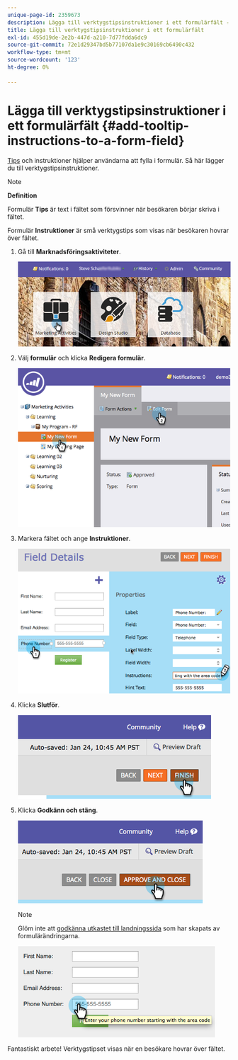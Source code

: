 ```yaml
---
unique-page-id: 2359673
description: Lägga till verktygstipsinstruktioner i ett formulärfält - Marketo Docs - produktdokumentation
title: Lägga till verktygstipsinstruktioner i ett formulärfält
exl-id: 455d19de-2e2b-447d-a210-7d77fdda6dc9
source-git-commit: 72e1d29347bd5b77107da1e9c30169cb6490c432
workflow-type: tm+mt
source-wordcount: '123'
ht-degree: 0%

---
```


# Lägga till verktygstipsinstruktioner i ett formulärfält {#add-tooltip-instructions-to-a-form-field}

[Tips](/help/marketo/product-docs/demand-generation/forms/form-fields/add-hint-text-to-a-form-field.md) och instruktioner hjälper användarna att fylla i formulär. Så här lägger du till verktygstipsinstruktioner.

>[!NOTE]
>
>**Definition**
>
>Formulär **Tips** är text i fältet som försvinner när besökaren börjar skriva i fältet.
>
>Formulär **Instruktioner** är små verktygstips som visas när besökaren hovrar över fältet.

1. Gå till **Marknadsföringsaktiviteter**.

   ![](assets/login-marketing-activities-6.png)

1. Välj **formulär** och klicka **Redigera formulär**.

   ![](assets/image2014-9-15-14-3a15-3a42.png)

1. Markera fältet och ange **Instruktioner**.

   ![](assets/image2014-9-15-14-3a15-3a49.png)

1. Klicka **Slutför**.

   ![](assets/image2014-9-15-14-3a15-3a57.png)

1. Klicka **Godkänn och stäng**.

   ![](assets/image2014-9-15-14-3a16-3a3.png)

   >[!NOTE]
   >
   >Glöm inte att [godkänna utkastet till landningssida](/help/marketo/product-docs/demand-generation/landing-pages/understanding-landing-pages/approve-unapprove-or-delete-a-landing-page.md) som har skapats av formulärändringarna.

   ![](assets/image2014-9-15-14-3a16-3a56.png)

Fantastiskt arbete! Verktygstipset visas när en besökare hovrar över fältet.
